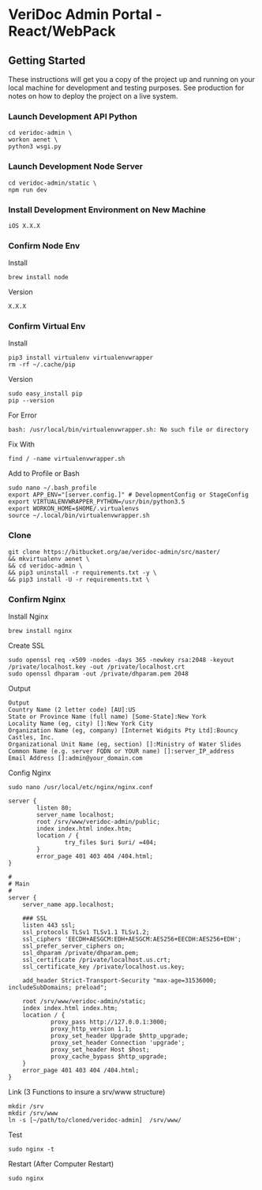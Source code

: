 # VeriDoc Admin Portal - React/WebPack

## Getting Started

These instructions will get you a copy of the project up and running on your local machine for development and testing purposes. See production for notes on how to deploy the project on a live system.


### Launch Development API Python

```
cd veridoc-admin \
workon aenet \
python3 wsgi.py
```

### Launch Development Node Server

```
cd veridoc-admin/static \
npm run dev
```

### Install Development Environment on New Machine

```
iOS X.X.X
```

### Confirm Node Env
 Install
```
brew install node
```

Version
```
X.X.X
```

### Confirm Virtual Env
Install
```
pip3 install virtualenv virtualenvwrapper
rm -rf ~/.cache/pip
```
Version
```
sudo easy_install pip
pip --version
```
For Error
```
bash: /usr/local/bin/virtualenvwrapper.sh: No such file or directory
```
Fix With
```
find / -name virtualenvwrapper.sh
```
Add to Profile or Bash
```
sudo nano ~/.bash_profile
export APP_ENV="[server.config.]" # DevelopmentConfig or StageConfig
export VIRTUALENVWRAPPER_PYTHON=/usr/bin/python3.5
export WORKON_HOME=$HOME/.virtualenvs
source ~/.local/bin/virtualenvwrapper.sh
```
### Clone
```
git clone https://bitbucket.org/ae/veridoc-admin/src/master/
&& mkvirtualenv aenet \
&& cd veridoc-admin \
&& pip3 uninstall -r requirements.txt -y \
&& pip3 install -U -r requirements.txt \
```
### Confirm Nginx
Install Nginx
```
brew install nginx
```
Create SSL
```
sudo openssl req -x509 -nodes -days 365 -newkey rsa:2048 -keyout /private/localhost.key -out /private/localhost.crt
sudo openssl dhparam -out /private/dhparam.pem 2048
```
Output
```
Output
Country Name (2 letter code) [AU]:US
State or Province Name (full name) [Some-State]:New York
Locality Name (eg, city) []:New York City
Organization Name (eg, company) [Internet Widgits Pty Ltd]:Bouncy Castles, Inc.
Organizational Unit Name (eg, section) []:Ministry of Water Slides
Common Name (e.g. server FQDN or YOUR name) []:server_IP_address
Email Address []:admin@your_domain.com
```
Config Nginx
```
sudo nano /usr/local/etc/nginx/nginx.conf
```

```
server {
        listen 80;
        server_name localhost;
        root /srv/www/veridoc-admin/public;
        index index.html index.htm;
        location / {
                try_files $uri $uri/ =404;
        }
        error_page 401 403 404 /404.html;
}

#
# Main
#
server {
    server_name app.localhost;

    ### SSL
    listen 443 ssl;
    ssl_protocols TLSv1 TLSv1.1 TLSv1.2;
    ssl_ciphers 'EECDH+AESGCM:EDH+AESGCM:AES256+EECDH:AES256+EDH';
    ssl_prefer_server_ciphers on;
    ssl_dhparam /private/dhparam.pem;
    ssl_certificate /private/localhost.us.crt;
    ssl_certificate_key /private/localhost.us.key;

    add_header Strict-Transport-Security "max-age=31536000; includeSubDomains; preload";

    root /srv/www/veridoc-admin/static;
    index index.html index.htm;
    location / {
            proxy_pass http://127.0.0.1:3000;
            proxy_http_version 1.1;
            proxy_set_header Upgrade $http_upgrade;
            proxy_set_header Connection 'upgrade';
            proxy_set_header Host $host;
            proxy_cache_bypass $http_upgrade;
    }
    error_page 401 403 404 /404.html;
}
```
Link (3 Functions to insure a srv/www structure)
```
mkdir /srv
mkdir /srv/www
ln -s [~/path/to/cloned/veridoc-admin]  /srv/www/
```

Test
```
sudo nginx -t
```
Restart (After Computer Restart)
```
sudo nginx
```
